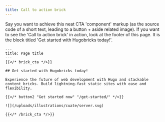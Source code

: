 ```yaml
---
title: Call to action brick
---
```


Say you want to achieve this neat CTA 'component' markup (as the source code of a short text, leading to a button + aside related image). If you want to see the 'Call to action brick' in action, look at the footer of this page. It is the block titled 'Get started with Hugobricks today!'.

```
---
title: Page title
---
{{</* brick_cta */>}}

## Get started with Hugobricks today!

Experience the future of web development with Hugo and stackable content bricks. Build lightning-fast static sites with ease and flexibility.

{{</* button2 "Get started now" "/get-started/" */>}}

![](/uploads/illustrations/cuate/server.svg)

{{</* /brick_cta */>}}
```

<!--{{< brick_cta >}}

## Get started with Hugobricks today!

Experience the future of web development with Hugo and stackable content bricks. Build lightning-fast static sites with ease and flexibility.

{{< button2 "Get started now" "/get-started/" >}}

![](/uploads/illustrations/cuate/server.svg)

{{< /brick_cta >}}-->
